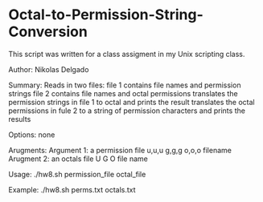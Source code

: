 # Octal-to-Permission-String-Conversion

This script was written for a class assigment in my Unix scripting class.

Author: Nikolas Delgado

Summary: Reads in two files:
file 1 contains file names and permission strings
file 2 contains file names and octal permissions
translates the permission strings in file 1 to octal and prints the result
translates the octal permissions in fule 2 to a string of permission characters and prints the results

Options: none

Arugments:
Argument 1: a permission file u,u,u g,g,g o,o,o filename
Arugment 2: an octals file U G O file name
 
Usage: ./hw8.sh permission_file octal_file
 
Example: ./hw8.sh perms.txt octals.txt
